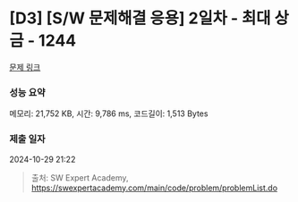 # [D3] [S/W 문제해결 응용] 2일차 - 최대 상금 - 1244 

[문제 링크](https://swexpertacademy.com/main/code/problem/problemDetail.do?contestProbId=AV15Khn6AN0CFAYD) 

### 성능 요약

메모리: 21,752 KB, 시간: 9,786 ms, 코드길이: 1,513 Bytes

### 제출 일자

2024-10-29 21:22



> 출처: SW Expert Academy, https://swexpertacademy.com/main/code/problem/problemList.do